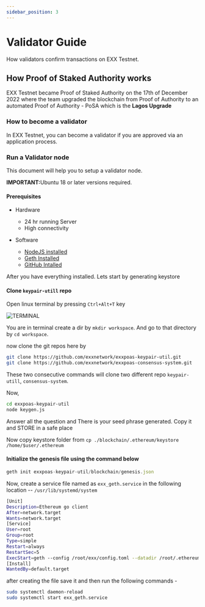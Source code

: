 ```yaml
---
sidebar_position: 3
---
```


# Validator Guide
How validators confirm transactions on EXX Testnet. 


## How Proof of Staked Authority works 
EXX Testnet became Proof of Staked Authority on the 17th of December 2022 where the team upgraded the blockchain from Proof of Authority to an automated Proof of Authority - PoSA which is the **Lagos Upgrade**


### How to become a validator 
In EXX Testnet, you can become a validator if you are approved via an application process. 


### Run a Validator node

This document will help you to setup a validator node.

<b>IMPORTANT:</b>Ubuntu 18 or later versions required.

#### Prerequisites

- Hardware
    - 24 hr running Server
    - High connectivity

- Software 
    - [NodeJS installed](nodejs) 
    - [Geth Installed](geth)
    - [GitHub Intalled](github)
    

After you have everything installed.
Lets start by generating keystore

#### Clone `keypair-utill` repo

Open linux terminal by pressing `Ctrl+Alt+T` key

<img src="/img/geth/5.png" alt="TERMINAL" />


You are in terminal create a dir by `mkdir workspace`. And go to that directory by `cd workspace`.

now clone the git repos here by 

```bash  
git clone https://github.com/exxnetwork/exxpoas-keypair-util.git
git clone https://github.com/exxnetwork/exxpoas-consensus-system.git
```

These two consecutive commands will clone two different repo `keypair-utill`, `consensus-system`.

Now,

```bash  
cd exxpoas-keypair-util
node keygen.js
```

Answer all the question and There is your seed phrase generated.
Copy it and STORE in a safe place

Now copy keystore folder from `cp ./blockchain/.ethereum/keystore /home/$user/.ethereum`


#### Initialize the genesis file using the command below

``` js
geth init exxpoas-keypair-util/blockchain/genesis.json
```

Now, create a service file named as `exx_geth.service` in the following location -- `/usr/lib/systemd/system`

```bash  
[Unit]
Description=Ethereum go client
After=network.target 
Wants=network.target
[Service]
User=root 
Group=root
Type=simple
Restart=always
RestartSec=5
ExecStart=geth --config /root/exx/config.toml --datadir /root/.ethereum/ --mine --allow-insecure-unlock --unlock 0xxxxxxxxxxxxxxxxxxxxxxxxxxxx --password /root/exx/password.txt --nat extip:[ip address]
[Install]
WantedBy=default.target

```
after creating the file save it and then run the following commands -
```bash
sudo systemctl daemon-reload
sudo systemctl start exx_geth.service

````




